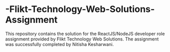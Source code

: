 # -Flikt-Technology-Web-Solutions-Assignment
This repository contains the solution for the ReactJS/NodeJS developer role assignment provided by Flikt Technology Web Solutions. The assignment was successfully completed by Nitisha Kesharwani.
